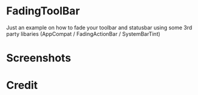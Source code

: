 FadingToolBar
=============

Just an example on how to fade your toolbar and statusbar using some 3rd party libaries (AppCompat / FadingActionBar / SystemBarTint)

Screenshots
===========



Credit
======
